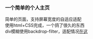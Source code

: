 ### 一个简单的个人主页
简单的页面，支持屏幕宽度的自适应适配  
使用html+CSS完成，一个鸽了很久的东西  
div模糊使用backdrop-filter，适配情况[在这](https://developer.mozilla.org/en-US/docs/Web/CSS/backdrop-filter#browser_compatibility)
